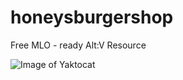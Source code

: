 # honeysburgershop
Free MLO - ready Alt:V Resource


![Image of Yaktocat](https://imgur.com/g1Q2Lck)
